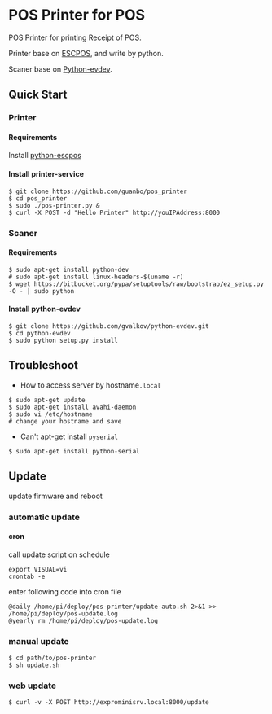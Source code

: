 POS Printer for POS
===========

POS Printer for printing Receipt of POS. 

Printer base on [ESCPOS](https://code.google.com/p/python-escpos/), and write by python.

Scaner base on [Python-evdev](https://github.com/gvalkov/python-evdev).

## Quick Start

### Printer

#### Requirements

Install [python-escpos](https://code.google.com/p/python-escpos/wiki/Installation)

#### Install printer-service
```
$ git clone https://github.com/guanbo/pos_printer
$ cd pos_printer
$ sudo ./pos-printer.py &
$ curl -X POST -d "Hello Printer" http://youIPAddress:8000
```

### Scaner

#### Requirements
```
$ sudo apt-get install python-dev
# sudo apt-get install linux-headers-$(uname -r)
$ wget https://bitbucket.org/pypa/setuptools/raw/bootstrap/ez_setup.py -O - | sudo python
```

#### Install python-evdev
```
$ git clone https://github.com/gvalkov/python-evdev.git
$ cd python-evdev
$ sudo python setup.py install
```

## Troubleshoot
- How to access server by hostname`.local`  

```
$ sudo apt-get update
$ sudo apt-get install avahi-daemon
$ sudo vi /etc/hostname
# change your hostname and save
```

- Can't apt-get install `pyserial`

```
$ sudo apt-get install python-serial
```

## Update

update firmware and reboot

### automatic update
#### cron
call update script on schedule

    export VISUAL=vi
    crontab -e 
    
enter following code into cron file

	@daily /home/pi/deploy/pos-printer/update-auto.sh 2>&1 >> /home/pi/deploy/pos-update.log
	@yearly rm /home/pi/deploy/pos-update.log	

### manual update
```
$ cd path/to/pos-printer
$ sh update.sh
```
### web update
```
$ curl -v -X POST http://exprominisrv.local:8000/update
```